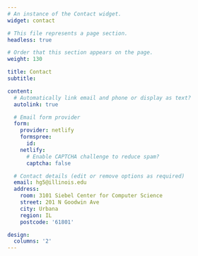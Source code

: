 ```yaml
---
# An instance of the Contact widget.
widget: contact

# This file represents a page section.
headless: true

# Order that this section appears on the page.
weight: 130

title: Contact
subtitle:

content:
  # Automatically link email and phone or display as text?
  autolink: true

  # Email form provider
  form:
    provider: netlify
    formspree:
      id:
    netlify:
      # Enable CAPTCHA challenge to reduce spam?
      captcha: false

  # Contact details (edit or remove options as required)
  email: hg5@illinois.edu
  address:
    room: 3101 Siebel Center for Computer Science
    street: 201 N Goodwin Ave
    city: Urbana
    region: IL
    postcode: '61801'

design:
  columns: '2'
---
```

